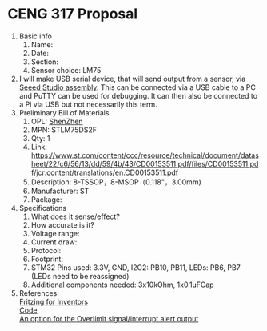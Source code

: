 # CENG 317 Proposal
1. Basic info
     1. Name: 
     2. Date: 
     3. Section:
     4. Sensor choice: LM75
2. I will make USB serial device, that will send output from a sensor, via [Seeed Studio assembly](https://www.seeedstudio.com/fusion_pcb.html). This can be connected via a USB cable to a PC and PuTTY can be used for debugging. It can then also be connected to a Pi via USB but not necessarily this term. 
3. Preliminary Bill of Materials
    1. OPL: [ShenZhen](https://www.seeedstudio.com/opl.html)
    2. MPN: STLM75DS2F
	3. Qty: 1
	4. Link: https://www.st.com/content/ccc/resource/technical/document/datasheet/22/c6/56/13/dd/59/4b/43/CD00153511.pdf/files/CD00153511.pdf/jcr:content/translations/en.CD00153511.pdf
    5. Description:	8-TSSOP，8-MSOP（0.118"，3.00mm)
	6. Manufacturer: ST
	7. Package: 
4. Specifications
    1. What does it sense/effect?
	2. How accurate is it?
    3. Voltage range:
	4. Current draw:
	5. Protocol:
	6. Footprint:
	7. STM32 Pins used: 3.3V, GND, I2C2: PB10, PB11, LEDs: PB6, PB7 (LEDs need to be reassigned)
	8. Additional components needed: 3x10kOhm, 1x0.1uFCap
5. References:    
[Fritzing for Inventors](https://learning-oreilly-com.ezproxy.humber.ca/library/view/fritzing-for-inventors/9780071844642/ch01.html#ch01)    
[Code](https://github.com/libopencm3/libopencm3-examples/tree/master/examples/stm32/f1/other/i2c_stts75_sensor)    
[An option for the Overlimit signal/interrupt alert output](https://www.raspberry-pi-geek.com/Archive/2015/12/Controlling-the-LM75-temperature-sensor-on-the-I2C-bus)